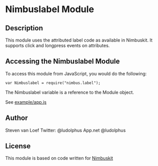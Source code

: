 # Nimbuslabel Module

## Description

This module uses the attributed label code as available in Nimbuskit. It supports click and longpress events on attributes.

## Accessing the Nimbuslabel Module

To access this module from JavaScript, you would do the following:

	var Nimbuslabel = require("nimbus.label");

The Nimbuslabel variable is a reference to the Module object.	

See [example/app.js](https://github.com/ludolphus/NimbusLabel/blob/master/example/app.js)

## Author

Steven van Loef
Twitter: @ludolphus
App.net @ludolphus

## License

This module is based on code written for [Nimbuskit](https://github.com/jverkoey/nimbus)

